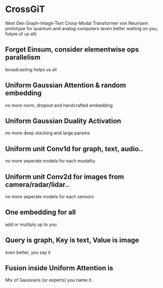# CrossGiT
Next Gen Graph-Image-Text Cross-Modal Transformer von Neumann prototype for quantum and analog computers (even better waiting on you, future of us all)

## Forget Einsum, consider elementwise ops parallelism
  broadcasting helps us all
  
## Uniform Gaussian Attention & random embedding
  no more norm, dropout and handcrafted embedding
  
## Uniform Gaussian Duality Activation
  no more deep stacking and large params
  
## Uniform unit Conv1d for graph, text, audio..
  no more seperate models for each modality
  
## Uniform unit Conv2d for images from camera/radar/lidar..
  no more seperate models for each sensors

## One embedding for all
  add or multiply up to you

## Query is graph, Key is text, Value is image
  even better, you say it
  
## Fusion inside Uniform Attention is 
  Mix of Gaussians (or experts) you name it..
